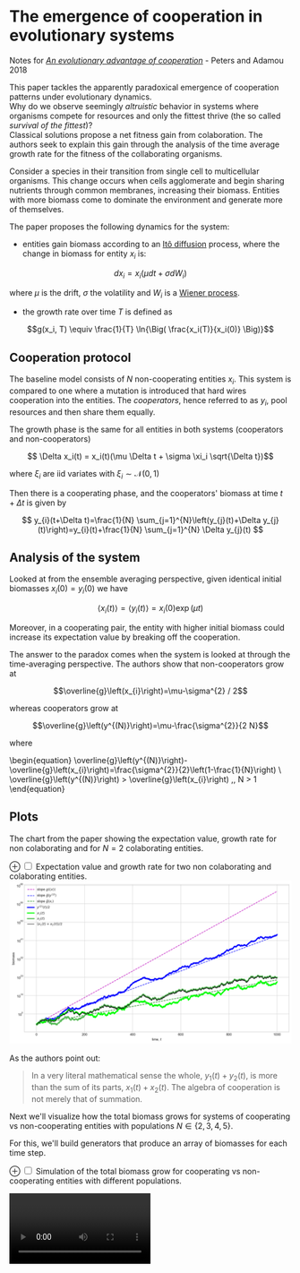 # The emergence of cooperation in evolutionary systems

Notes for [_An evolutionary advantage of cooperation_](https://arxiv.org/abs/1506.03414) - Peters and Adamou 2018

This paper tackles the apparently paradoxical emergence of cooperation patterns under evolutionary dynamics.  
Why do we observe seemingly _altruistic_ behavior in systems where organisms compete for resources and only the fittest thrive (the so called _survival of the fittest_)?   
Classical solutions propose a net fitness gain from colaboration. The authors seek to explain this gain through the analysis of the time average growth rate for the fitness of the collaborating organisms.

Consider a species in their transition from single cell to multicellular organisms. This change occurs when cells agglomerate and begin sharing nutrients through common membranes, increasing their biomass. Entities with more biomass come to dominate the environment and generate more of themselves.  

The paper proposes the following dynamics for the system:
- entities gain biomass according to an [Itô diffusion](https://en.wikipedia.org/wiki/Itô_diffusion) process, where the change in biomass for entity $x_i$ is:

$$d x_i = x_i(\mu dt + \sigma d \mathit{W_i})$$

where $\mu$ is the drift, $\sigma$ the volatility and $\mathit{W_i}$ is a [Wiener process](https://en.wikipedia.org/wiki/Wiener_process).
- the growth rate over time $T$ is defined as

$$g(x_i, T) \equiv \frac{1}{T} \ln{\Big( \frac{x_i(T)}{x_i(0)} \Big)}$$

## Cooperation protocol

The baseline model consists of $N$ non-cooperating entities $x_i$. This system is compared to one where a  mutation is introduced that hard wires cooperation into the entities. The _cooperators_, hence referred to as $y_i$, pool resources and then share them equally.

The growth phase is the same for all entities in both systems (cooperators and non-cooperators)

$$ \Delta x_i(t) = x_i(t)(\mu \Delta t + \sigma \xi_i \sqrt{\Delta t})$$

where $\xi_i$ are iid variates with $\xi_{i} \sim \mathcal{N}(0,1)$

Then there is a cooperating phase, and the cooperators' biomass at time $t + \Delta t$ is given by

$$ y_{i}(t+\Delta t)=\frac{1}{N} \sum_{j=1}^{N}\left(y_{j}(t)+\Delta y_{j}(t)\right)=y_{i}(t)+\frac{1}{N} \sum_{j=1}^{N} \Delta y_{j}(t) $$



## Analysis of the system

Looked at from the ensemble averaging perspective, given identical initial biomasses $x_i(0) = y_i(0)$ we have

$$\left\langle x_{i}(t)\right\rangle = \left\langle y_{i}(t)\right\rangle = x_{i}(0) \exp (\mu t)$$

Moreover, in a cooperating pair, the entity with higher initial biomass could increase its expectation value by breaking off the cooperation.  

The answer to the paradox comes when the system is looked at through the time-averaging perspective. The authors show that non-cooperators grow at 

$$\overline{g}\left(x_{i}\right)=\mu-\sigma^{2} / 2$$

whereas cooperators grow at

$$\overline{g}\left(y^{(N)}\right)=\mu-\frac{\sigma^{2}}{2 N}$$

where

\begin{equation}
\overline{g}\left(y^{(N)}\right)-\overline{g}\left(x_{i}\right)=\frac{\sigma^{2}}{2}\left(1-\frac{1}{N}\right) \\
\overline{g}\left(y^{(N)}\right) > \overline{g}\left(x_{i}\right) ,\, N > 1
\end{equation}

## Plots


The chart from the paper showing the expectation value, growth rate for non colaborating and for $N = 2$ colaborating entities.

<label for="imgemergence-of-cooperation_11_0" class="margin-toggle">⊕</label>
<input type="checkbox" id="imgemergence-of-cooperation_11_0" class="margin-toggle">
<span class="marginnote">Expectation value and growth rate for two non colaborating and colaborating entities.</span>![](img/emergence-of-cooperation_11_0.png)


As the authors point out:

> In a very literal mathematical sense the whole, $y_1(t)+y_2(t)$, is more than the sum of its parts, $x_1(t) + x_2(t)$. The algebra of cooperation is not merely that of summation.

Next we'll visualize how the total biomass grows for systems of cooperating vs non-cooperating entities with populations $N \in \{2, 3, 4, 5\}$.  

For this, we'll build generators that produce an array of biomasses for each time step.

<p>
<label for="imgbiomass-growth" class="margin-toggle">⊕</label>
<input type="checkbox" id="imgbiomass-growth" class="margin-toggle">
<span class="marginnote">Simulation of the total biomass grow for cooperating vs non-cooperating entities with different populations.</span>
</p>
<video width="50%" class="bordered" controls>
       <source src="img/biomass-growth.mp4" type="video/mp4">
        Your browser does not support the video tag. </video></div>
